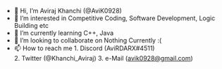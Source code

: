 - 👋 Hi, I’m Aviraj Khanchi (@AviK0928)
- 👀 I’m interested in Competitive Coding, Software Development, Logic Building etc
- 🌱 I’m currently learning C++, Java
- 💞️ I’m looking to collaborate on Nothing Currently :(
- 📫 How to reach me 1. Discord (AviRDARX#4511)   
                     2. Twitter (@Khanchi_Aviraj)
                     3. e-Mail  (avik0928@gmail.com)

<!---
AviK0928/AviK0928 is a ✨ special ✨ repository because its `README.md` (this file) appears on your GitHub profile.
You can click the Preview link to take a look at your changes.
--->
